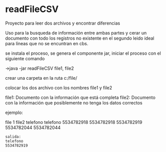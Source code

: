 # readFileCSV

Proyecto para leer dos archivos y encontrar diferencias

Uso para la busqueda de información entre ambas partes y cerar un documento con todo los registros no existente en el segundo leido
ideal para líneas que no se encuntran en cbs.

se instala el proceso, se genera el componente jar,
iniciar el proceso con el siguiente comando

->java -jar readFileCSV file1, file2

crear una carpeta en la ruta c:/file/

colocar los dos archivo con los nombres file1 y file2

file1:
  Documento con la información que está completa
 file2: Documento con la información que posiblemente no tenga los datos correctos
 
 ejemplo:
 
  file 1        file2
    telefono      telefono
    5534782918    5534782918
    5534782919    5534782044
    5534782044
    
    salida:
    telefono
    5534782919

